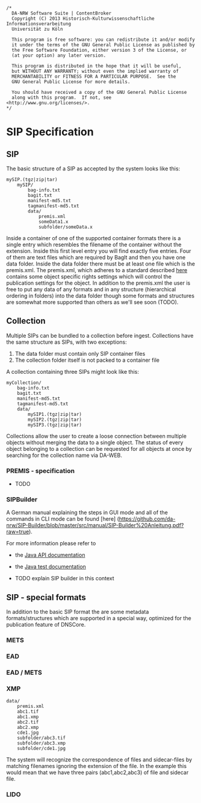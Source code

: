 	/*
	  DA-NRW Software Suite | ContentBroker
	  Copyright (C) 2013 Historisch-Kulturwissenschaftliche Informationsverarbeitung
	  Universität zu Köln
	
	  This program is free software: you can redistribute it and/or modify
	  it under the terms of the GNU General Public License as published by
	  the Free Software Foundation, either version 3 of the License, or
	  (at your option) any later version.
	
	  This program is distributed in the hope that it will be useful,
	  but WITHOUT ANY WARRANTY; without even the implied warranty of
	  MERCHANTABILITY or FITNESS FOR A PARTICULAR PURPOSE.  See the
	  GNU General Public License for more details.
	
	  You should have received a copy of the GNU General Public License
	  along with this program.  If not, see <http://www.gnu.org/licenses/>.
	*/

# SIP Specification

## SIP
The basic structure of a SIP as accepted by the system looks like this:

    mySIP.(tgz|zip|tar)
        mySIP/
        	bag-info.txt
        	bagit.txt
        	manifest-md5.txt
        	tagmanifest-md5.txt
        	data/
        		premis.xml
        		someData1.x
        		subfolder/someData.x
        		
Inside a container of one of the supported container formats there is
a single entry which resembles the filename of the container without the extension.
Inside this first level entry you will find exactly five entries. Four of them
are text files which are required by BagIt and then you have one data folder.
Inside the data folder there must be at least one file which is the premis.xml.
The premis.xml, which adheres to a standard described [here](http://www.loc.gov/standards/premis/v2/premis-2-2.pdf) contains
some object specific rights settings which will control the publication settings
for the object. In addition to the premis.xml the user is free to put any data
of any formats and in any structure (hierarchical ordering in folders) into the 
data folder though some formats and structures are somewhat more supported than
others as we'll see soon (TODO).

## Collection

Multiple SIPs can be bundled to a collection before ingest. Collections have the same structure as SIPs, with two exceptions:

1. The data folder must contain only SIP container files
2. The collection folder itself is not packed to a container file

A collection containing three SIPs might look like this:

	myCollection/
		bag-info.txt
		bagit.txt
		manifest-md5.txt
		tagmanifest-md5.txt
		data/
			mySIP1.(tgz|zip|tar)
			mySIP2.(tgz|zip|tar)
			mySIP3.(tgz|zip|tar)

Collections allow the user to create a loose connection between multiple objects without merging the data to a single object. The status of every object belonging to a collection can be requested for all objects at once by searching for the collection name via DA-WEB.

### PREMIS - specification

* TODO

### SIPBuilder 

A German manual explaining the steps in GUI mode and all of the commands in CLI mode can be found [here] (https://github.com/da-nrw/SIP-Builder/blob/master/src/manual/SIP-Builder%20Anleitung.pdf?raw=true).

For more information please refer to
* the [Java API documentation](https://da-nrw.github.com/SIP-Builder/apidocs)
* the [Java test documentation](https://da-nrw.github.com/SIP-Builder/testapidocs)


* TODO explain SIP builder in this context

## SIP - special formats

In addition to the basic SIP format the are some metadata formats/structures which are
supported in a special way, optimized for the publication feature of DNSCore.

### METS

### EAD

### EAD / METS

### XMP

    data/
        premis.xml
        abc1.tif
        abc1.xmp
        abc2.tif
        abc2.xmp
        cde1.jpg
        subfolder/abc3.tif
        subfolder/abc3.xmp
        subfolder/cde1.jpg

The system will recognize the correspondence of files and sidecar-files by matching filenames ignoring
the extension of the file. In the example this would mean that we have three pairs (abc1,abc2,abc3) of
file and sidecar file.


### LIDO
